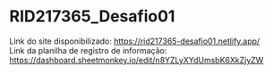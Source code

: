 # RID217365_Desafio01

Link do site disponibilizado: https://rid217365-desafio01.netlify.app/ <br>
Link da planilha de registro de informação: https://dashboard.sheetmonkey.io/edit/n8YZLyXYdUmsbK6XkZjyZW
